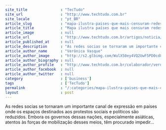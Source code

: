 ```yaml
---
site_title               : "TecTudo"
site_url                 : "http://www.techtudo.com.br"
site_locale              : "pt_BR"
article_slug             : "mapa-ilustra-paises-que-mais-censuram-redes-sociais-no-mundo"
article_title            : "Mapa ilustra países que mais censuram redes sociais no mundo"
article_image            : null
article_url              : "http://www.techtudo.com.br/artigos/noticia/2011/10/mapa-ilustra-paises-que-mais-censuram-redes-sociais-no-mundo.html"
article_published_at     : null
article_description      : "As redes socias se tornaram um importante canal de expressão em países onde os espaços destinados aos protestos sociais e políticos são reduzidos. Embora os governos dessas nações, especialmente asiáticas, atentos às forças de mobilização desses meios, têm procurado impedir..."
article_author_name      : "Verônica Vasque"
article_author_image     : "http://s2.glbimg.com/WulX50ey4VQ2UwF5PD0cd8pgz8E=/30x30/s2.glbimg.com/G2GYsr8j_-YqvftKKhjTC8tB0WI=/140x140/s.glbimg.com/po/tt2/f/original/2013/11/12/veveeditada.jpg"
article_author_biography : null
article_author_profile   : "http://www.techtudo.com.br/colaborador/veronica-vasque.html"
article_author_facebook  : null
article_author_twitter   : null
category                 : ['business']
tags                     : ['TecTudo']
permalink                : "/:categories/mapa-ilustra-paises-que-mais-censuram-redes-sociais-no-mundo/"
layout                   : post
---
```


As redes socias se tornaram um importante canal de expressão em países onde os espaços destinados aos protestos sociais e políticos são reduzidos. Embora os governos dessas nações, especialmente asiáticas, atentos às forças de mobilização desses meios, têm procurado impedir...
